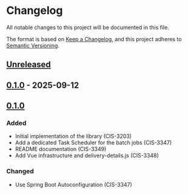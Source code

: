 # Changelog

All notable changes to this project will be documented in this file.

The format is based on [Keep a Changelog](https://keepachangelog.com/en/1.0.0/),
and this project adheres to [Semantic Versioning](https://semver.org/spec/v2.0.0.html).

## [Unreleased]

## [0.1.0] - 2025-09-12

## [0.1.0]

### Added

- Initial implementation of the library (CIS-3203)
- Add a dedicated Task Scheduler for the batch jobs (CIS-3347)
- README documentation (CIS-3349)
- Add Vue infrastructure and delivery-details.js (CIS-3348)

### Changed

- Use Spring Boot Autoconfiguration (CIS-3347)

[unreleased]: https://github.com/OHSU-OCTRI/notification-lib/compare/v0.1.0...HEAD
[0.1.0]: https://github.com/OHSU-OCTRI/notification-lib/compare/v0.1.0...v0.1.0
[0.1.0]: https://github.com/OHSU-OCTRI/notification-lib/compare/0978166a3070804e7c1e88028e61d513a1889c02...v0.1.0
